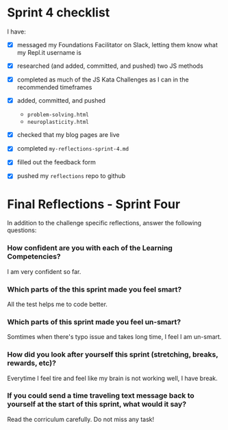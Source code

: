# Sprint 4 checklist

I have:
- [X] messaged my Foundations Facilitator on Slack, letting them know what my Repl.it username is
- [X] researched (and added, committed, and pushed) two JS methods
- [X] completed as much of the JS Kata Challenges as I can in the recommended timeframes
- [X] added, committed, and pushed 
    - `problem-solving.html` 
    - `neuroplasticity.html` 
- [X] checked that my blog pages are live
- [X] completed `my-reflections-sprint-4.md`
- [X] filled out the feedback form
- [X] pushed my `reflections` repo to github


# Final Reflections - Sprint Four 

In addition to the challenge specific reflections, answer the following questions:

### How confident are you with each of the Learning Competencies?
I am very confident so far. 


### Which parts of the this sprint made you feel smart?
All the test helps me to code better.


### Which parts of this sprint made you feel un-smart?
Somtimes when there's typo issue and takes long time, I feel I am un-smart.


### How did you look after yourself this sprint (stretching, breaks, rewards, etc)?
Everytime I feel tire and feel like my brain is not working well, I have break.


### If you could send a time traveling text message back to yourself at the start of this sprint, what would it say? 
Read the corriculum carefully. Do not miss any task! 

